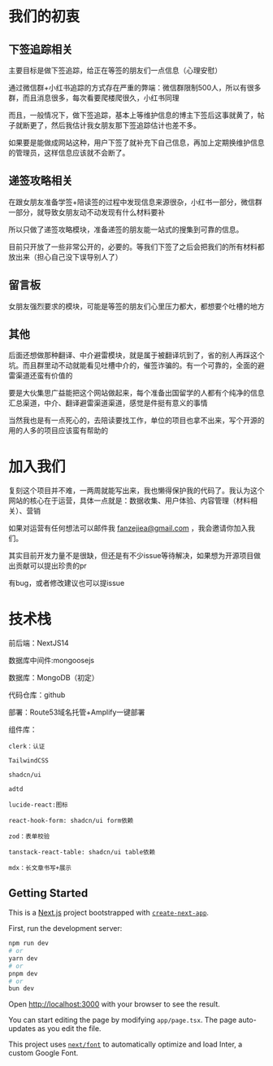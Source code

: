 # 我们的初衷

## 下签追踪相关
主要目标是做下签追踪，给正在等签的朋友们一点信息（心理安慰）

通过微信群+小红书追踪的方式存在严重的弊端：微信群限制500人，所以有很多群，而且消息很多，每次看要爬楼爬很久，小红书同理


而且，一般情况下，做下签追踪，基本上等维护信息的博主下签后这事就黄了，帖子就断更了，然后我估计我女朋友那下签追踪估计也差不多。

如果要是能做成网站这种，用户下签了就补充下自己信息，再加上定期换维护信息的管理员，这样信息应该就不会断了。

## 递签攻略相关

在跟女朋友准备学签+陪读签的过程中发现信息来源很杂，小红书一部分，微信群一部分，就导致女朋友动不动发现有什么材料要补

所以只做了递签攻略模块，准备递签的朋友能一站式的搜集到可靠的信息。

目前只开放了一些非常公开的，必要的。等我们下签了之后会把我们的所有材料都放出来（担心自己没下误导别人了）

## 留言板

女朋友强烈要求的模块，可能是等签的朋友们心里压力都大，都想要个吐槽的地方

## 其他

后面还想做那种翻译、中介避雷模块，就是属于被翻译坑到了，省的别人再踩这个坑。而且群里动不动就能看见吐槽中介的，催签诈骗的。有一个可靠的，全面的避雷渠道还蛮有价值的

要是大伙集思广益能把这个网站做起来，每个准备出国留学的人都有个纯净的信息汇总渠道，中介、翻译避雷渠道渠道，感觉是件挺有意义的事情

当然我也是有一点死心的，去陪读要找工作，单位的项目也拿不出来，写个开源的用的人多的项目应该蛮有帮助的

# 加入我们

复刻这个项目并不难，一两周就能写出来，我也懒得保护我的代码了。我认为这个网站的核心在于运营，具体一点就是：数据收集、用户体验、内容管理（材料相关）、营销

如果对运营有任何想法可以邮件我 fanzejiea@gmail.com ，我会邀请你加入我们。

其实目前开发力量不是很缺，但还是有不少issue等待解决，如果想为开源项目做出贡献可以提出珍贵的pr

有bug，或者修改建议也可以提issue


# 技术栈

前后端：NextJS14

数据库中间件:mongoosejs

数据库：MongoDB（初定）

代码仓库：github

部署：Route53域名托管+Amplify一键部署

组件库：

    clerk：认证

    TailwindCSS

    shadcn/ui

    adtd

    lucide-react:图标

    react-hook-form: shadcn/ui form依赖

    zod：表单校验

    tanstack-react-table: shadcn/ui table依赖

    mdx：长文章书写+展示


## Getting Started

This is a [Next.js](https://nextjs.org/) project bootstrapped with [`create-next-app`](https://github.com/vercel/next.js/tree/canary/packages/create-next-app).


First, run the development server:

```bash
npm run dev
# or
yarn dev
# or
pnpm dev
# or
bun dev
```


Open [http://localhost:3000](http://localhost:3000) with your browser to see the result.

You can start editing the page by modifying `app/page.tsx`. The page auto-updates as you edit the file.

This project uses [`next/font`](https://nextjs.org/docs/basic-features/font-optimization) to automatically optimize and load Inter, a custom Google Font.
